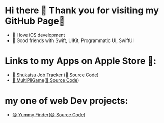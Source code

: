 # Hi there 👋 Thank you for visiting my GitHub Page🥳

-  I love iOS development
- 🤝 Good friends with Swift, UIKit, Programmatic UI, SwiftUI

# Links to my Apps on Apple Store :

- [🔖 Shukatsu Job Tracker] ([🔖 Source Code])
- [🎲 MultiPliGame]([🎲 Source Code])

# my one of web Dev projects:
- [😋 Yummy Finder]([😋 Source Code])


[//]: # (These are reference links used in the body of this note and get stripped out when the markdown processor does its job. There is no need to format nicely because it shouldn't be seen. Thanks SO - http://stackoverflow.com/questions/4823468/store-comments-in-markdown-syntax)

   [🏫 Grokking the Coding Interview]: <https://www.educative.io/courses/grokking-the-coding-interview>
   [🔖 Shukatsu Job Tracker]: <https://apps.apple.com/de/app/shukatsu-job-tracker/id1622574153r>
   [🔖 Source Code]: <https://github.com/moet-stein/Shukatsu-Job-Tracker>
   [🎲 MultiPliGame]: <https://apps.apple.com/de/app/multipligame/id1612961419>
   [🎲 Source Code]: <https://github.com/moet-stein/MultiPliGame>
   [😋 Yummy Finder]: <https://apps.apple.com/de/app/multipligame/id1612961419>
   [😋 Source Code]: <https://github.com/moet-stein/yummy-finder>
  
